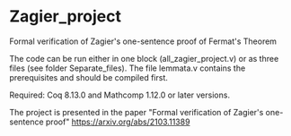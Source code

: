 # Zagier_project
Formal verification of Zagier's one-sentence proof of Fermat's Theorem

The code can be run either in one block (all_zagier_project.v) or as three files (see folder Separate_files).
The file lemmata.v contains the prerequisites and should be compiled first.

Required: Coq 8.13.0 and Mathcomp 1.12.0 or later versions.

The project is presented in the paper "Formal verification of Zagier's one-sentence proof"
https://arxiv.org/abs/2103.11389
